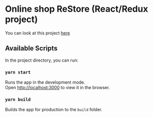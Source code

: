 # Online shop ReStore (React/Redux project)

You can look at this project [here](https://juliastetskaya.github.io/re-store/)

## Available Scripts

In the project directory, you can run:

### `yarn start`

Runs the app in the development mode.<br>
Open [http://localhost:3000](http://localhost:3000) to view it in the browser.

### `yarn build`

Builds the app for production to the `build` folder.<br>
